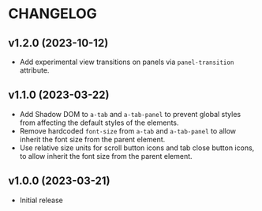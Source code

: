 # CHANGELOG

## v1.2.0 (2023-10-12)

- Add experimental view transitions on panels via `panel-transition` attribute.

## v1.1.0 (2023-03-22)

- Add Shadow DOM to `a-tab` and `a-tab-panel` to prevent global styles from affecting the default styles of the elements.
- Remove hardcoded `font-size` from `a-tab` and `a-tab-panel` to allow inherit the font size from the parent element.
- Use relative size units for scroll button icons and tab close button icons, to allow inherit the font size from the parent element.

## v1.0.0 (2023-03-21)

- Initial release
